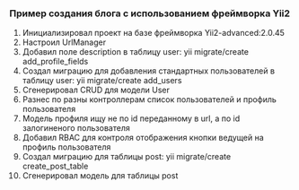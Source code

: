 ### Пример создания блога с использованием фреймворка Yii2

1.  Инициализировал проект на базе фреймворка Yii2-advanced:2.0.45
2.  Настроил UrlManager
3.  Добавил поле description в таблицу user: yii migrate/create add_profile_fields
4.  Создал миграцию для добавления стандартных пользователей в таблицу user: yii migrate/create add_users
5.  Сгенерировал CRUD для модели User
6.  Разнес по разны контроллерам список пользователей и профиль пользователя
7.  Модель профиля ищу не по id переданному в url, а по id залогиненого пользователя
8.  Добавил RBAC для контроля отображения кнопки ведущей на профиль пользователя
9.  Создал миграцию для таблицы post: yii migrate/create create_post_table
10. Сгенерировал модель для таблицы post